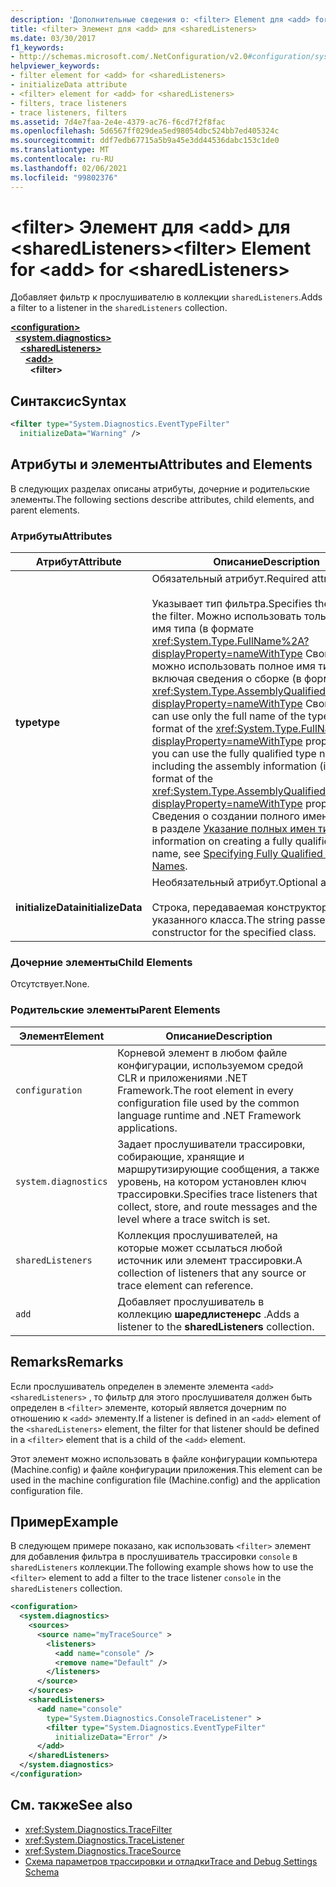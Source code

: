 ```yaml
---
description: 'Дополнительные сведения о: <filter> Element для <add> for <sharedListeners>'
title: <filter> Элемент для <add> для <sharedListeners>
ms.date: 03/30/2017
f1_keywords:
- http://schemas.microsoft.com/.NetConfiguration/v2.0#configuration/system.diagnostics/sharedListeners/add/filter
helpviewer_keywords:
- filter element for <add> for <sharedListeners>
- initializeData attribute
- <filter> element for <add> for <sharedListeners>
- filters, trace listeners
- trace listeners, filters
ms.assetid: 7d4e7faa-2e4e-4379-ac76-f6cd7f2f8fac
ms.openlocfilehash: 5d6567ff029dea5ed98054dbc524bb7ed405324c
ms.sourcegitcommit: ddf7edb67715a5b9a45e3dd44536dabc153c1de0
ms.translationtype: MT
ms.contentlocale: ru-RU
ms.lasthandoff: 02/06/2021
ms.locfileid: "99802376"
---
```

# <a name="filter-element-for-add-for-sharedlisteners"></a><span data-ttu-id="46fad-103">\<filter> Элемент для \<add> для \<sharedListeners></span><span class="sxs-lookup"><span data-stu-id="46fad-103">\<filter> Element for \<add> for \<sharedListeners></span></span>

<span data-ttu-id="46fad-104">Добавляет фильтр к прослушивателю в коллекции `sharedListeners`.</span><span class="sxs-lookup"><span data-stu-id="46fad-104">Adds a filter to a listener in the `sharedListeners` collection.</span></span>  

[**\<configuration>**](../configuration-element.md)\
&nbsp;&nbsp;[**\<system.diagnostics>**](system-diagnostics-element.md)\
&nbsp;&nbsp;&nbsp;&nbsp;[**\<sharedListeners>**](sharedlisteners-element.md)\
&nbsp;&nbsp;&nbsp;&nbsp;&nbsp;&nbsp;[**\<add>**](add-element-for-sharedlisteners.md)\
&nbsp;&nbsp;&nbsp;&nbsp;&nbsp;&nbsp;&nbsp;&nbsp;**\<filter>**

## <a name="syntax"></a><span data-ttu-id="46fad-105">Синтаксис</span><span class="sxs-lookup"><span data-stu-id="46fad-105">Syntax</span></span>  
  
```xml  
<filter type="System.Diagnostics.EventTypeFilter"
  initializeData="Warning" />  
```  
  
## <a name="attributes-and-elements"></a><span data-ttu-id="46fad-106">Атрибуты и элементы</span><span class="sxs-lookup"><span data-stu-id="46fad-106">Attributes and Elements</span></span>  

 <span data-ttu-id="46fad-107">В следующих разделах описаны атрибуты, дочерние и родительские элементы.</span><span class="sxs-lookup"><span data-stu-id="46fad-107">The following sections describe attributes, child elements, and parent elements.</span></span>  
  
### <a name="attributes"></a><span data-ttu-id="46fad-108">Атрибуты</span><span class="sxs-lookup"><span data-stu-id="46fad-108">Attributes</span></span>  
  
|<span data-ttu-id="46fad-109">Атрибут</span><span class="sxs-lookup"><span data-stu-id="46fad-109">Attribute</span></span>|<span data-ttu-id="46fad-110">Описание</span><span class="sxs-lookup"><span data-stu-id="46fad-110">Description</span></span>|  
|---------------|-----------------|  
|<span data-ttu-id="46fad-111">**type**</span><span class="sxs-lookup"><span data-stu-id="46fad-111">**type**</span></span>|<span data-ttu-id="46fad-112">Обязательный атрибут.</span><span class="sxs-lookup"><span data-stu-id="46fad-112">Required attribute.</span></span><br /><br /> <span data-ttu-id="46fad-113">Указывает тип фильтра.</span><span class="sxs-lookup"><span data-stu-id="46fad-113">Specifies the type of the filter.</span></span> <span data-ttu-id="46fad-114">Можно использовать только полное имя типа (в формате <xref:System.Type.FullName%2A?displayProperty=nameWithType> Свойства) или можно использовать полное имя типа, включая сведения о сборке (в формате <xref:System.Type.AssemblyQualifiedName%2A?displayProperty=nameWithType> Свойства).</span><span class="sxs-lookup"><span data-stu-id="46fad-114">You can use only the full name of the type (in the format of the <xref:System.Type.FullName%2A?displayProperty=nameWithType> property), or you can use the fully qualified type name including the assembly information (in the format of the <xref:System.Type.AssemblyQualifiedName%2A?displayProperty=nameWithType> property).</span></span> <span data-ttu-id="46fad-115">Сведения о создании полного имени типа см. в разделе [Указание полных имен типов](../../../reflection-and-codedom/specifying-fully-qualified-type-names.md).</span><span class="sxs-lookup"><span data-stu-id="46fad-115">For information on creating a fully qualified type name, see [Specifying Fully Qualified Type Names](../../../reflection-and-codedom/specifying-fully-qualified-type-names.md).</span></span>|  
|<span data-ttu-id="46fad-116">**initializeData**</span><span class="sxs-lookup"><span data-stu-id="46fad-116">**initializeData**</span></span>|<span data-ttu-id="46fad-117">Необязательный атрибут.</span><span class="sxs-lookup"><span data-stu-id="46fad-117">Optional attribute.</span></span><br /><br /> <span data-ttu-id="46fad-118">Строка, передаваемая конструктору для указанного класса.</span><span class="sxs-lookup"><span data-stu-id="46fad-118">The string passed to the constructor for the specified class.</span></span>|  
  
### <a name="child-elements"></a><span data-ttu-id="46fad-119">Дочерние элементы</span><span class="sxs-lookup"><span data-stu-id="46fad-119">Child Elements</span></span>  

 <span data-ttu-id="46fad-120">Отсутствует.</span><span class="sxs-lookup"><span data-stu-id="46fad-120">None.</span></span>  
  
### <a name="parent-elements"></a><span data-ttu-id="46fad-121">Родительские элементы</span><span class="sxs-lookup"><span data-stu-id="46fad-121">Parent Elements</span></span>  
  
|<span data-ttu-id="46fad-122">Элемент</span><span class="sxs-lookup"><span data-stu-id="46fad-122">Element</span></span>|<span data-ttu-id="46fad-123">Описание</span><span class="sxs-lookup"><span data-stu-id="46fad-123">Description</span></span>|  
|-------------|-----------------|  
|`configuration`|<span data-ttu-id="46fad-124">Корневой элемент в любом файле конфигурации, используемом средой CLR и приложениями .NET Framework.</span><span class="sxs-lookup"><span data-stu-id="46fad-124">The root element in every configuration file used by the common language runtime and .NET Framework applications.</span></span>|  
|`system.diagnostics`|<span data-ttu-id="46fad-125">Задает прослушиватели трассировки, собирающие, хранящие и маршрутизирующие сообщения, а также уровень, на котором установлен ключ трассировки.</span><span class="sxs-lookup"><span data-stu-id="46fad-125">Specifies trace listeners that collect, store, and route messages and the level where a trace switch is set.</span></span>|  
|`sharedListeners`|<span data-ttu-id="46fad-126">Коллекция прослушивателей, на которые может ссылаться любой источник или элемент трассировки.</span><span class="sxs-lookup"><span data-stu-id="46fad-126">A collection of listeners that any source or trace element can reference.</span></span>|  
|`add`|<span data-ttu-id="46fad-127">Добавляет прослушиватель в коллекцию **шаредлистенерс** .</span><span class="sxs-lookup"><span data-stu-id="46fad-127">Adds a listener to the **sharedListeners** collection.</span></span>|  
  
## <a name="remarks"></a><span data-ttu-id="46fad-128">Remarks</span><span class="sxs-lookup"><span data-stu-id="46fad-128">Remarks</span></span>  

 <span data-ttu-id="46fad-129">Если прослушиватель определен в элементе элемента `<add>` `<sharedListeners>` , то фильтр для этого прослушивателя должен быть определен в `<filter>` элементе, который является дочерним по отношению к `<add>` элементу.</span><span class="sxs-lookup"><span data-stu-id="46fad-129">If a listener is defined in an `<add>` element of the `<sharedListeners>` element, the filter for that listener should be defined in a `<filter>` element that is a child of the `<add>` element.</span></span>  
  
 <span data-ttu-id="46fad-130">Этот элемент можно использовать в файле конфигурации компьютера (Machine.config) и файле конфигурации приложения.</span><span class="sxs-lookup"><span data-stu-id="46fad-130">This element can be used in the machine configuration file (Machine.config) and the application configuration file.</span></span>  
  
## <a name="example"></a><span data-ttu-id="46fad-131">Пример</span><span class="sxs-lookup"><span data-stu-id="46fad-131">Example</span></span>  

 <span data-ttu-id="46fad-132">В следующем примере показано, как использовать `<filter>` элемент для добавления фильтра в прослушиватель трассировки `console` в `sharedListeners` коллекции.</span><span class="sxs-lookup"><span data-stu-id="46fad-132">The following example shows how to use the `<filter>` element to add a filter to the trace listener `console` in the `sharedListeners` collection.</span></span>  
  
```xml  
<configuration>  
  <system.diagnostics>  
    <sources>  
      <source name="myTraceSource" >  
        <listeners>  
          <add name="console" />  
          <remove name="Default" />  
        </listeners>  
      </source>  
    </sources>  
    <sharedListeners>  
      <add name="console"
        type="System.Diagnostics.ConsoleTraceListener" >  
        <filter type="System.Diagnostics.EventTypeFilter"
          initializeData="Error" />  
      </add>  
    </sharedListeners>  
  </system.diagnostics>  
</configuration>  
```  
  
## <a name="see-also"></a><span data-ttu-id="46fad-133">См. также</span><span class="sxs-lookup"><span data-stu-id="46fad-133">See also</span></span>

- <xref:System.Diagnostics.TraceFilter>
- <xref:System.Diagnostics.TraceListener>
- <xref:System.Diagnostics.TraceSource>
- [<span data-ttu-id="46fad-134">Схема параметров трассировки и отладки</span><span class="sxs-lookup"><span data-stu-id="46fad-134">Trace and Debug Settings Schema</span></span>](index.md)
